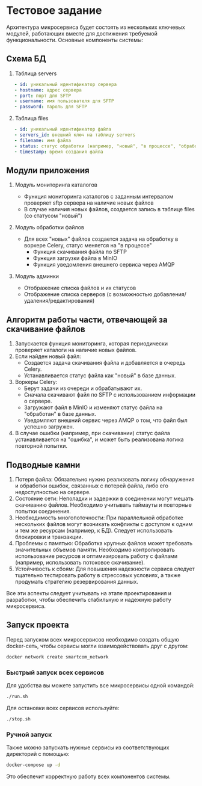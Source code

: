 # Тестовое задание

Архитектура микросервиса будет состоять из нескольких ключевых модулей, работающих вместе для достижения требуемой функциональности. Основные компоненты системы:

## Схема БД

1. Таблица servers

```yaml
   - id: уникальный идентификатор сервера
   - hostname: адрес сервера
   - port: порт для SFTP
   - username: имя пользователя для SFTP
   - password: пароль для SFTP
```

2. Таблица files

```yaml
   - id: уникальный идентификатор файла
   - servers_id: внешний ключ на таблицу servers
   - filename: имя файла
   - status: статус обработки (например, "новый", "в процессе", "обработан", "ошибка")
   - timestamp: время создания файла
```

## Модули приложения

1. Модуль мониторинга каталогов
    - Функция мониторинга каталогов с заданным интервалом проверяет sftp сервера на наличие новых файлов
    - В случае наличия новых файлов, создается запись в таблице files (со статусом "новый")

2. Модуль обработки файлов
    - Для всех "новых" файлов создается задача на обработку в воркере Celery, статус меняется на "в процессе"
        - Функция скачивания файла по SFTP
        - Функция загрузки файла в MinIO
        - Функция уведомления внешнего сервиса через AMQP

3. Модуль админки
    - Отображение списка файлов и их статусов
    - Отображение списка серверов (с возможностью добавления/удаления/редактирования)

## Алгоритм работы части, отвечающей за скачивание файлов

1. Запускается функция мониторинга, которая периодически проверяет каталоги на наличие новых файлов.
2. Если найден новый файл:
   - Создается задача скачивания файла и добавляется в очередь Celery.
   - Устанавливается статус файла как "новый" в базе данных.
3. Воркеры Celery:
   - Берут задачи из очереди и обрабатывают их.
   - Сначала скачивают файл по SFTP с использованием информации о сервере.
   - Загружают файл в MinIO и изменяют статус файла на "обработан" в базе данных.
   - Уведомляют внешний сервис через AMQP о том, что файл был успешно загружен.
4. В случае ошибки (например, при скачивании) статус файла устанавливается на "ошибка", и может быть реализована логика повторной попытки.

## Подводные камни

1. Потеря файла: Обязательно нужно реализовать логику обнаружения и обработки ошибок, связанных с потерей файла, либо его недоступностью на сервере.
2. Состояние сети: Неполадки и задержки в соединении могут мешать скачиванию файлов. Необходимо учитывать таймауты и повторные попытки соединения.
3. Необходимость многопоточности: При параллельной обработке нескольких файлов могут возникать конфликты с доступом к одним и тем же ресурсам (например, к БД). Следует использовать блокировки и транзакции.
4. Проблемы с памятью: Обработка крупных файлов может требовать значительных объемов памяти. Необходимо контролировать использование ресурсов и оптимизировать работу с файлами (например, использовать потоковое скачивание).
5. Устойчивость к сбоям: Для повышения надежности сервиса следует тщательно тестировать работу в стрессовых условиях, а также продумать стратегию резервирования данных.

Все эти аспекты следует учитывать на этапе проектирования и разработки, чтобы обеспечить стабильную и надежную работу микросервиса.

## Запуск проекта

Перед запуском всех микросервисов необходимо создать общую docker-сеть, чтобы сервисы могли взаимодействовать друг с другом:

```bash
docker network create smartcom_network
```

### Быстрый запуск всех сервисов

Для удобства вы можете запустить все микросервисы одной командой:

```bash
./run.sh
```

Для остановки всех сервисов используйте:

```bash
./stop.sh
```

### Ручной запуск

Также можно запускать нужные сервисы из соответствующих директорий с помощью:

```bash
docker-compose up -d
```

Это обеспечит корректную работу всех компонентов системы.
